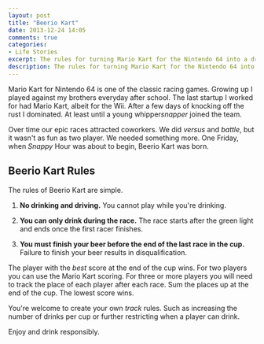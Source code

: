 ```yaml
---
layout: post
title: "Beerio Kart"
date: 2013-12-24 14:05
comments: true
categories: 
- Life Stories
excerpt: The rules for turning Mario Kart for the Nintendo 64 into a drinking game.
description: The rules for turning Mario Kart for the Nintendo 64 into a drinking game.
---
```

Mario Kart for Nintendo 64 is one of the classic racing games. Growing up I played against my brothers everyday after school. The last startup I worked for had Mario Kart, albeit for the Wii. After a few days of knocking off the rust I dominated. At least until a young whipper*snapper* joined the team.

Over time our epic races attracted coworkers. We did *versus* and *battle*, but it wasn't as fun as two player. We needed something more. One Friday, when *Snappy* Hour was about to begin, Beerio Kart was born.

## Beerio Kart Rules
The rules of Beerio Kart are simple.

1. **No drinking and driving.** You cannot play while you're drinking.

2. **You can only drink during the race.** The race starts after the green light and ends once the first racer finishes.

3. **You must finish your beer before the end of the last race in the cup.** Failure to finish your beer results in disqualification.

The player with the *best* score at the end of the cup wins. For two players you can use the Mario Kart scoring. For three or more players you will need to track the place of each player after each race. Sum the places up at the end of the cup. The lowest score wins.

You're welcome to create your own *track* rules. Such as increasing the number of drinks per cup or further restricting when a player can drink.

Enjoy and drink responsibly.
